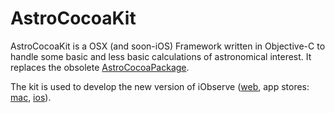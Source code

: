 AstroCocoaKit
=============

AstroCocoaKit is a OSX (and soon-iOS) Framework written in Objective-C to handle some basic and less basic
calculations of astronomical interest. It replaces the obsolete [AstroCocoaPackage](https://github.com/onekiloparsec/AstroCocoaPackage).

The kit is used to develop the new version of iObserve ([web](http://onekilopars.ec), app stores: [mac](https://itunes.apple.com/us/app/iobserve/id424693907?ls=1&mt=12), [ios](https://itunes.apple.com/us/app/iobserve/id756649970?ls=1&mt=8)).
